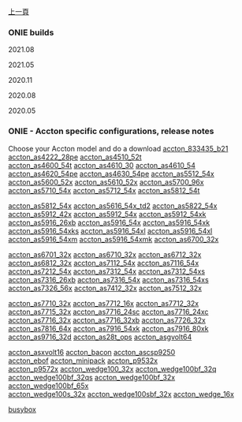 [上一頁](/blog/ONIE/)

### ONIE builds

2021.08

2021.05

2020.11

2020.08

2020.05


### ONIE - Accton specific configurations, release notes
Choose your Accton model and do a download
[accton_833435_b21](/blog/ONIE/download/)       [accton_as4222_28pe](/blog/ONIE/download/)      [accton_as4510_52t](/blog/ONIE/download/)    
[accton_as4600_54t](/blog/ONIE/download/)       [accton_as4610_30](/blog/ONIE/download/  )      [accton_as4610_54](/blog/ONIE/download/)    
[accton_as4620_54pe](/blog/ONIE/download/)      [accton_as4630_54pe](/blog/ONIE/download/)      [accton_as5512_54x](/blog/ONIE/download/)    
[accton_as5600_52x](/blog/ONIE/download/)       [accton_as5610_52x](/blog/ONIE/download/)       [accton_as5700_96x](/blog/ONIE/download/)    
[accton_as5710_54x](/blog/ONIE/download/)       [accton_as5712_54x](/blog/ONIE/download/)       [accton_as5812_54t](/blog/ONIE/download/)    

[accton_as5812_54x](/blog/ONIE/download/)       [accton_as5616_54x_td2](/blog/ONIE/download/)   [accton_as5822_54x](/blog/ONIE/download/)    
[accton_as5912_42x](/blog/ONIE/download/)       [accton_as5912_54x](/blog/ONIE/download/)       [accton_as5912_54xk](/blog/ONIE/download/)     
[accton_as5916_26xb](/blog/ONIE/download/)      [accton_as5916_54x](/blog/ONIE/download/)       [accton_as5916_54xk](/blog/ONIE/download/)    
[accton_as5916_54xks](/blog/ONIE/download/)     [accton_as5916_54xl](/blog/ONIE/download/)      [accton_as5916_54xl](/blog/ONIE/download/)    
[accton_as5916_54xm](/blog/ONIE/download/)      [accton_as5916_54xmk](/blog/ONIE/download/)     [accton_as6700_32x](/blog/ONIE/download/)    

[accton_as6701_32x](/blog/ONIE/download/)       [accton_as6710_32x](/blog/ONIE/download/)       [accton_as6712_32x](/blog/ONIE/download/)    
[accton_as6812_32x](/blog/ONIE/download/)       [accton_as7112_54x](/blog/ONIE/download/)       [accton_as7116_54x](/blog/ONIE/download/)    
[accton_as7212_54x](/blog/ONIE/download/)       [accton_as7312_54x](/blog/ONIE/download/)       [accton_as7312_54xs](/blog/ONIE/download/)    
[accton_as7316_26xb](/blog/ONIE/download/)      [accton_as7316_54x](/blog/ONIE/download/)       [accton_as7316_54xs](/blog/ONIE/download/)    
[accton_as7326_56x](/blog/ONIE/download/)       [accton_as7412_32x](/blog/ONIE/download/)       [accton_as7512_32x](/blog/ONIE/download/)    

[accton_as7710_32x](/blog/ONIE/download/)       [accton_as7712_16x](/blog/ONIE/download/)       [accton_as7712_32x](/blog/ONIE/download/)    
[accton_as7715_32x](/blog/ONIE/download/)       [accton_as7716_24sc](/blog/ONIE/download/)      [accton_as7716_24xc](/blog/ONIE/download/)    
[accton_as7716_32x](/blog/ONIE/download/)       [accton_as7716_32xb](/blog/ONIE/download/)      [accton_as7726_32x](/blog/ONIE/download/)    
[accton_as7816_64x](/blog/ONIE/download/)       [accton_as7916_54xk](/blog/ONIE/download/)      [accton_as7916_80xk](/blog/ONIE/download/)    
[accton_as9716_32d](/blog/ONIE/download/)       [accton_as28t_ops](/blog/ONIE/download/)        [accton_asgvolt64](/blog/ONIE/download/)    

[accton_asxvolt16](/blog/ONIE/download/)        [accton_bacon](/blog/ONIE/download/)            [accton_ascsp9250](/blog/ONIE/download/)    
[accton_ebof](/blog/ONIE/download/)             [accton_minipack](/blog/ONIE/download/)         [accton_p9532x](/blog/ONIE/download/)    
[accton_p9572x](/blog/ONIE/download/)           [accton_wedge100_32x](/blog/ONIE/download/)     [accton_wedge100bf_32q](/blog/ONIE/download/)    
[accton_wedge100bf_32qs](/blog/ONIE/download/)  [accton_wedge100bf_32x](/blog/ONIE/download/)   [accton_wedge100bf_65x](/blog/ONIE/download/)    
[accton_wedge100s_32x](/blog/ONIE/download/)    [accton_wedge100sbf_32x](/blog/ONIE/download/)  [accton_wedge_16x](/blog/ONIE/download/)    

[busybox](/blog/ONIE/download/)    
